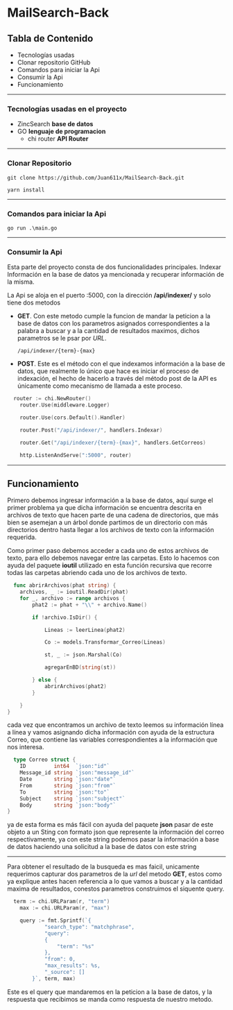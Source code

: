 # MailSearch-Back



## Tabla de Contenido

* Tecnologías usadas 
* Clonar repositorio GitHub
* Comandos para iniciar la Api
* Consumir la Api
* Funcionamiento

---

### Tecnologías usadas en el proyecto
* ZincSearch **base de datos**
* GO **lenguaje de programacion**
  * chi router **API Router**

---

### Clonar Repositorio

```
git clone https://github.com/Juan611x/MailSearch-Back.git
```

```
yarn install
```

---

### Comandos para iniciar la Api

```
go run .\main.go
```


---
### Consumir la Api

Esta parte del proyecto consta de dos funcionalidades principales. Indexar Información en la base de datos ya mencionada y recuperar información de la misma.


La Api se aloja en el puerto :5000, con la dirección  **/api/indexer/** y solo tiene dos metodos
  
  * **GET**. Con este metodo cumple la funcion de mandar la peticion a la base de datos con los parametros asignados correspondientes a la palabra a buscar y a la cantidad de resultados maximos, dichos parametros se le psar por *URL*.


  
      `/api/indexer/{term}-{max}`
 
     
     
  * **POST**. Este es el método con el que indexamos información a la base de datos, que realmente lo único que hace es iniciar el proceso de indexación, el hecho de hacerlo a través del método post de la API es únicamente como mecanismo de llamada a este proceso.


```go
  router := chi.NewRouter()
	router.Use(middleware.Logger)

	router.Use(cors.Default().Handler)

	router.Post("/api/indexer/", handlers.Indexar)

	router.Get("/api/indexer/{term}-{max}", handlers.GetCorreos)
	
	http.ListenAndServe(":5000", router)
 ```

---

## Funcionamiento

Primero debemos ingresar información a la base de datos, aquí surge el primer problema ya que dicha información se encuentra descrita en archivos de texto que hacen parte de una cadena de directorios, que más bien se asemejan a un árbol donde partimos de un directorio con más directorios dentro hasta llegar a los archivos de texto con la información requerida.

Como primer paso debemos acceder a cada uno de estos archivos de texto, para ello debemos navegar entre las carpetas. Esto lo hacemos con ayuda del paquete **ioutil** utilizado en esta función recursiva que recorre todas las carpetas abriendo cada uno de los archivos de texto.

```go
  func abrirArchivos(phat string) {
	archivos, _ := ioutil.ReadDir(phat)
	for _, archivo := range archivos {
		phat2 := phat + "\\" + archivo.Name()

		if !archivo.IsDir() {

			Lineas := leerLinea(phat2)

			Co := models.Transformar_Correo(Lineas)

			st, _ := json.Marshal(Co)

			agregarEnBD(string(st))

		} else {
			abrirArchivos(phat2)
		}

	}
}
 ```
 
cada vez que encontramos un archivo de texto leemos su información línea a línea y vamos asignando dicha información con ayuda de la estructura Correo, que contiene las variables correspondientes a la información que nos interesa.


```go
  type Correo struct {
	ID         int64  `json:"id"`
	Message_id string `json:"message_id"`
	Date       string `json:"date"`
	From       string `json:"from"`
	To         string `json:"to"`
	Subject    string `json:"subject"`
	Body       string `json:"body"`
}
 ```
 
 
ya de esta forma es más fácil con ayuda del paquete **json** pasar de este objeto a un Sting con formato json que represente la información del correo respectivamente, ya con este string podemos pasar la información a base de datos haciendo una solicitud a la base de datos con este string

---

Para obtener el resultado de la busqueda es mas faicil, unicamente requerimos capturar dos parametros de la   *url* del metodo **GET**, estos como ya explique antes hacen referencia a lo que vamos a buscar y a la cantidad maxima de resultados, conestos parametros construimos el siquente query.

```go
  term := chi.URLParam(r, "term")
	max := chi.URLParam(r, "max")

	query := fmt.Sprintf(`{
			"search_type": "matchphrase",
			"query":
			{
				"term": "%s"
			},
			"from": 0,
			"max_results": %s,
			"_source": []
		}`, term, max)
 ```
 
 Este es el query que mandaremos en la peticion a la base de datos, y la respuesta que recibimos se manda como respuesta de nuestro metodo.
